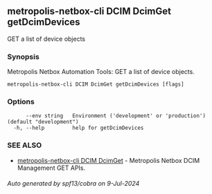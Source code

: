 ## metropolis-netbox-cli DCIM DcimGet getDcimDevices

GET a list of device objects

### Synopsis


Metropolis Netbox Automation Tools:
  GET a list of device objects.

```
metropolis-netbox-cli DCIM DcimGet getDcimDevices [flags]
```

### Options

```
      --env string   Environment ('development' or 'production') (default "development")
  -h, --help         help for getDcimDevices
```

### SEE ALSO

* [metropolis-netbox-cli DCIM DcimGet]()	 - Metropolis Netbox DCIM Management GET APIs.

###### Auto generated by spf13/cobra on 9-Jul-2024
